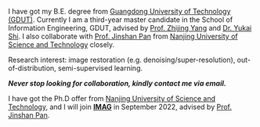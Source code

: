 
I have got my B.E. degree from [Guangdong University of Technology (GDUT)](https://gdut.edu.cn). Currently I am a third-year master candidate in the School of Information Engineering, GDUT, advised by [Prof. Zhijing Yang](https://yzw.gdut.edu.cn/info/1118/2031.htm) and [Dr. Yukai Shi](https://ykshi.github.io). I also collaborate with [Prof. Jinshan Pan](https://jspan.github.io) from [Nanjing University of Science and Technology](https://njust.edu.cn) closely. 

Research interest: image restoration (e.g. denoising/super-resolution), out-of-distribution, semi-supervised learning. 

***Never stop looking for collaboration, kindly contact me via email.***

I have got the Ph.D offer from [Nanjing University of Science and Technology](http://www.njust.edu.cn/), and I will join **[IMAG](https://imag-njust.net/)** in September 2022, advised by [Prof. Jinshan Pan](https://jspan.github.io/).
